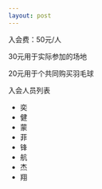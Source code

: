 ```yaml
---
layout: post
---
```



入会费：50元/人 

30元用于实际参加的场地

20元用于个共同购买羽毛球

入会人员列表 

- 奕
- 健
- 蒙
- 菲
- 锋
- 航
- 杰
- 翔